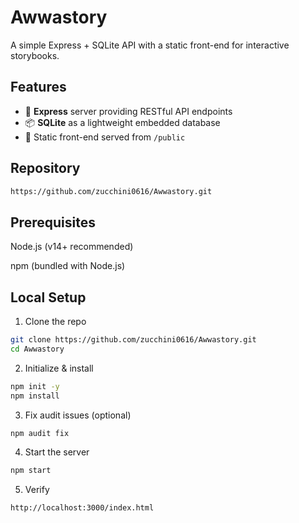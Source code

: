 # Awwastory

A simple Express + SQLite API with a static front-end for interactive storybooks.

## Features

- 🚀 **Express** server providing RESTful API endpoints
- 📦 **SQLite** as a lightweight embedded database
- 🎨 Static front-end served from `/public`

## Repository

```bash
https://github.com/zucchini0616/Awwastory.git
```

## Prerequisites
Node.js (v14+ recommended)

npm (bundled with Node.js)

## Local Setup
1. Clone the repo
  ```bash
git clone https://github.com/zucchini0616/Awwastory.git
cd Awwastory

```
2. Initialize & install
 ```bash
npm init -y
npm install
```
3. Fix audit issues (optional)
```bash
npm audit fix
```
4. Start the server
```bash
npm start
```
5. Verify
```bash
http://localhost:3000/index.html
```
